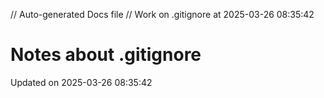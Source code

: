 // Auto-generated Docs file
// Work on .gitignore at 2025-03-26 08:35:42
# Notes about .gitignore
Updated on 2025-03-26 08:35:42
